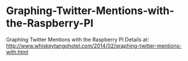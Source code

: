 # Graphing-Twitter-Mentions-with-the-Raspberry-PI
Graphing Twitter Mentions with the Raspberry PI
Details at:
http://www.whiskeytangohotel.com/2014/02/graphing-twitter-mentions-with.html
